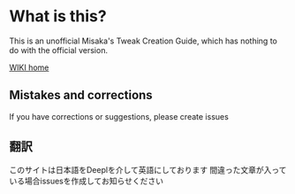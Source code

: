 # What is this?
This is an unofficial Misaka's Tweak Creation Guide, which has nothing to do with the official version.

[WIKI home](https://github.com/amania-Jailbreak/Misaka-create-Tweak-wiki/wiki)

## Mistakes and corrections
If you have corrections or suggestions, please create issues

## 翻訳
このサイトは日本語をDeeplを介して英語にしております
間違った文章が入っている場合issuesを作成してお知らせください
